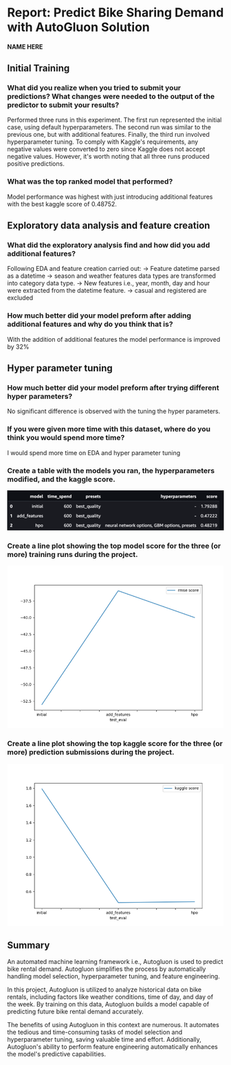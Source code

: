 # Report: Predict Bike Sharing Demand with AutoGluon Solution
#### NAME HERE

## Initial Training
### What did you realize when you tried to submit your predictions? What changes were needed to the output of the predictor to submit your results?
Performed three runs in this experiment. The first run represented the initial case, using default hyperparameters. The second run was similar to the previous one, but with additional features. Finally, the third run involved hyperparameter tuning. To comply with Kaggle's requirements, any negative values were converted to zero since Kaggle does not accept negative values. However, it's worth noting that all three runs produced positive predictions.

### What was the top ranked model that performed?
Model performance was highest with just introducing additional features with the best kaggle score of 0.48752.

## Exploratory data analysis and feature creation
### What did the exploratory analysis find and how did you add additional features?
Following EDA and feature creation carried out:
-> Feature datetime parsed as a datetime
-> season and weather features data types are transformed into category data type.
-> New features i.e., year, month, day and hour were extracted from the datetime feature.
-> casual and registered are excluded

### How much better did your model preform after adding additional features and why do you think that is?
With the addition of additional features the model performance is improved by 32%

## Hyper parameter tuning
### How much better did your model preform after trying different hyper parameters?
No significant difference is observed with the tuning the hyper parameters.

### If you were given more time with this dataset, where do you think you would spend more time?
I would spend more time on EDA and hyper parameter tuning

### Create a table with the models you ran, the hyperparameters modified, and the kaggle score.
![autogluon_table.png](autogluon_table.png)

### Create a line plot showing the top model score for the three (or more) training runs during the project.

![model_train_score.png](model_train_score.png)

### Create a line plot showing the top kaggle score for the three (or more) prediction submissions during the project.

![model_test_score.png](model_test_score.png)

## Summary
An automated machine learning framework i.e., Autogluon is used to predict bike rental demand. Autogluon simplifies the process by automatically handling model selection, hyperparameter tuning, and feature engineering.

In this project, Autogluon is utilized to analyze historical data on bike rentals, including factors like weather conditions, time of day, and day of the week. By training on this data, Autogluon builds a model capable of predicting future bike rental demand accurately.

The benefits of using Autogluon in this context are numerous. It automates the tedious and time-consuming tasks of model selection and hyperparameter tuning, saving valuable time and effort. Additionally, Autogluon's ability to perform feature engineering automatically enhances the model's predictive capabilities.
